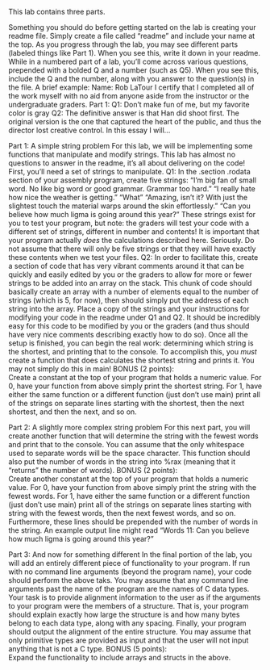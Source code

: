 This lab contains three parts. 
 
Something you should do before getting started on the lab is creating your readme file. Simply 
create a file called “readme” and include your name at the top. As you progress through the 
lab, you may see different parts (labeled things like Part 1). When you see this, write it down in 
your readme. While in a numbered part of a lab, you’ll come across various questions, 
prepended with a bolded Q and a number (such as Q5). When you see this, include the Q and 
the number, along with you answer to the question(s) in the file. A brief example: 
Name: Rob LaTour 
I certify that I completed all of the work myself with no aid from anyone aside from the instructor or the 
undergraduate graders. 
Part 1: 
Q1: Don’t make fun of me, but my favorite color is gray 
Q2: The definitive answer is that Han did shoot first. The original version is the one that captured the 
heart of the public, and thus the director lost creative control. In this essay I will... 
 
Part 1: A simple string problem 
For this lab, we will be implementing some functions that manipulate and modify strings. This 
lab has almost no questions to answer in the readme, it’s all about delivering on the code! First, 
you’ll need a set of strings to manipulate. 
Q1: In the .section .rodata section of your assembly program, create five strings: 
“I’m big fan of small word. No like big word or good grammar. Grammar too hard.” 
“I really hate how nice the weather is getting.” 
“What” 
“Amazing, isn’t it? With just the slightest touch the material warps around the skin effortlessly.” 
“Can you believe how much ligma is going around this year?” 
These strings exist for you to test your program, but note: the graders will test your code with a 
different set of strings, different in number and contents! It is important that your program 
actually *does* the calculations described here. Seriously. Do not assume that there will only 
be five strings or that they will have exactly these contents when we test your files. 
Q2: In order to facilitate this, create a section of code that has very vibrant comments around it 
that can be quickly and easily edited by you or the graders to allow for more or fewer strings to 
be added into an array on the stack. This chunk of code should basically create an array with a 
number of elements equal to the number of strings (which is 5, for now), then should simply 
put the address of each string into the array. Place a copy of the strings and your instructions 
for modifying your code in the readme under Q1 and Q2. 
It should be incredibly easy for this code to be modified by you or the graders (and thus should 
have very nice comments describing exactly how to do so). 
Once all the setup is finished, you can begin the real work: determining which string is the 
shortest, and printing that to the console. To accomplish this, you *must* create a function that 
does calculates the shortest string and prints it. You may not simply do this in main! 
BONUS (2 points):  
Create a constant at the top of your program that holds a numeric value. For 0, have your 
function from above simply print the shortest string. For 1, have either the same function or a 
different function (just don’t use main) print all of the strings on separate lines starting with the 
shortest, then the next shortest, and then the next, and so on. 
 
Part 2: A slightly more complex string problem 
For this next part, you will create another function that will determine the string with the 
fewest words and print that to the console. You can assume that the only whitespace used to 
separate words will be the space character. This function should also put the number of words 
in the string into %rax (meaning that it “returns” the number of words). 
BONUS (2 points):  
Create another constant at the top of your program that holds a numeric value. For 0, have 
your function from above simply print the string with the fewest words. For 1, have either the 
same function or a different function (just don’t use main) print all of the strings on separate 
lines starting with string with the fewest words, then the next fewest words, and so on. 
Furthermore, these lines should be prepended with the number of words in the string. An 
example output line might read “Words 11: Can you believe how much ligma is going around 
this year?” 
 
Part 3: And now for something different 
In the final portion of the lab, you will add an entirely different piece of functionality to your 
program. If run with no command line arguments (beyond the program name), your code 
should perform the above taks. You may assume that any command line arguments past the 
name of the program are the names of C data types. Your task is to provide alignment 
information to the user as if the arguments to your program were the members of a structure. 
That is, your program should explain exactly how large the structure is and how many bytes 
belong to each data type, along with any spacing. Finally, your program should output the 
alignment of the entire structure. 
You may assume that only primitive types are provided as input and that the user will not input 
anything that is not a C type. 
BONUS (5 points):  
Expand the functionality to include arrays and structs in the above.
